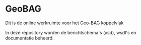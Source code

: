 # GeoBAG
Dit is de online werkruimte voor het Geo-BAG koppelvlak

In deze repository worden de berichtschema's (xsd), wsdl's en documentatie beheerd.

